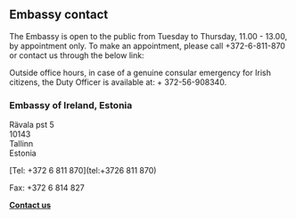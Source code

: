 ## Embassy contact

The Embassy is open to the public from Tuesday to Thursday, 11.00 - 13.00, by appointment only. To make an appointment, please call +372-6-811-870 or contact us through the below link:

Outside office hours, in case of a genuine consular emergency for Irish citizens, the Duty Officer is available at: + 372-56-908340.

### Embassy of Ireland, Estonia

Rävala pst 5   
10143   
Tallinn   
Estonia

[Tel: +372 6 811 870](tel:+3726 811 870)

Fax: +372 6 814 827

[**Contact us**](/en/estonia/tallinn/contact/)